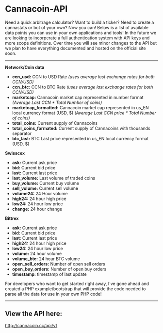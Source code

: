 Cannacoin-API
=============

Need a quick arbitrage calculator? Want to build a ticker? Need to create a cannastats or bot of your own? Now you can! Below is a list of available data points you can use in your own applications and tools! In the future we are looking to incorperate a full authentication system with API keys and more scope definitions. Over time you will see minor changes to the API but we plan to have everything documented and hosted on the official site soon.

-------------------


**Network/Coin data**
- **ccn_usd:** CCN to USD Rate *(uses average last exchange rates for both CCN/USD)*
- **ccn_btc:** CCN to BTC Rate *(uses average last exchange rates for both CCN/USD)*
- **marketcap:** Cannacoin market cap represented in number format *(Average Last CCN * Total Number of coins)*
- **marketcap_formatted:** Cannacoin market cap represented in us_EN local currency format (USD, $) *(Average Last CCN price * Total Number of coins)*
- **total_coins:** Current supply of Cannacoins
- **total_coins_formated:** Current supply of Cannacoins with thousands separator
- **btc_last:** BTC Last price represented in us_EN local currency format (USD, $)


**Swisscex**
- **ask:** Current ask price
- **bid:** Current bid price
- **last:** Current last price
- **last_volume:** Last volume of traded coins
- **buy_volume:**  Current buy volume 
- **sell_volume:** Current sell volume
- **volume24:**  24 Hour volume
- **high24:** 24 hour high price
- **low24:** 24 hour low price
- **change:**  24 hour change


**Bittrex**
- **ask:** Current ask price
- **bid:** Current bid price
- **last**: Current last price
- **high24:** 24 hour high price
- **low24:** 24 hour low price
- **volume:** 24 hour volume
- **volume_btc:** 24 hour BTC volume 
- **open_sell_orders:** Number of open sell orders
- **open_buy_orders:** Number of open buy orders
- **timestamp:**  timestamp of last update

For developers who want to get started right away, I've gone ahead and created a PHP example/bootstrap that will provide the code needed to parse all the data for use in your own PHP code!

-------------------

## View the API here: 
http://cannacoin.cc/api/v1

